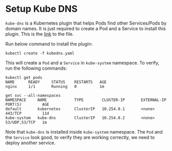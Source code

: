 # Setup Kube DNS

`kube-dns` is a Kubernetes plugin that helps Pods find other Services/Pods by domain names. It is just required to create a Pod and a Service to install this plugin. This is the [link](./kubedns.yaml) to the file. 

Run below command to install the plugin:
```shell
kubectl create -f kubedns.yaml
```

This will create a `Pod` and a `Service` in `kube-system` namespace. To verify, run the following commands:
```shell
kubectl get pods
NAME      READY     STATUS    RESTARTS   AGE
nginx     1/1       Running   0          1m

get svc --all-namespaces
NAMESPACE     NAME            TYPE        CLUSTER-IP       EXTERNAL-IP   PORT(S)         AGE
default       kubernetes      ClusterIP   10.254.0.1       <none>        443/TCP         11d
kube-system   kube-dns        ClusterIP   10.254.0.2       <none>        53/UDP,53/TCP   1m
```
Note that `kube-dns` is installed inside `kube-system` namespace. The `Pod` and the `Service` look good, to verify they are working correctly, we need to deploy another service.